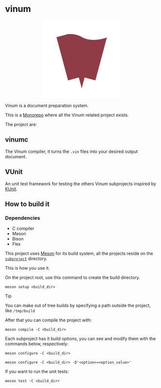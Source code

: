 # vinum

<p align="center">
  <picture>
    <source media="(prefers-color-scheme: dark)" srcset="./resources/logo/logo-dark-256.png">
    <source media="(prefers-color-scheme: light)" srcset="./resources/logo/logo-light-256.png">
    <img alt="Default vinum logo" src="./resources/logo/logo-dark-256.png">
  </picture>
</p>

Vinum is a document preparation system.

This is a [Monorepo](https://en.m.wikipedia.org/wiki/Monorepo) where all the
Vinum related project exists.

The project are:

## vinumc

The Vinum compiler, it turns the `.vin` files into your desired output document.

## VUnit

An unit test framework for testing the others Vinum subprojects inspired by
[KUnit](https://www.kernel.org/doc/html/v6.11/dev-tools/kunit/index.html).

## How to build it

### Dependencies

- C compiler
- Meson
- Bison
- Flex

This project uses [Meson](mesombuild.com) for its build system, all the projects
reside on the [`subproject`](./subprojects/) directory.

This is how you use it.

On the project root, use this command to create the build directory.


```console
meson setup <build_dir>
```

> [!TIP]
> You can make out of tree builds by specifying a path outside the project, like
> `/tmp/build`

After that you can compile the project with:

```console
meson compile -C <build_dir>
```

Each subproject has it build options, you can see and modify them with the
commands below, respectively:

```console
meson configure -C <build_dir>
```

```console
meson configure -C <build_dir> -D'<option>=<option_value>'
```

If you want to run the unit tests:
```console
meson test -C <build_dir>
```

